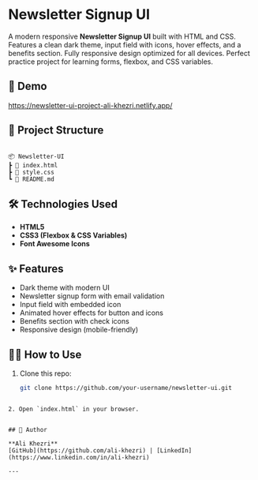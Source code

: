 # Newsletter Signup UI

A modern responsive **Newsletter Signup UI** built with HTML and CSS. Features a clean dark theme, input field with icons, hover effects, and a benefits section. Fully responsive design optimized for all devices. Perfect practice project for learning forms, flexbox, and CSS variables.

## 🚀 Demo
https://newsletter-ui-project-ali-khezri.netlify.app/

## 📂 Project Structure
```

📦 Newsletter-UI
┣ 📜 index.html
┣ 📜 style.css
┗ 📜 README.md

````

## 🛠️ Technologies Used
- **HTML5**
- **CSS3 (Flexbox & CSS Variables)**
- **Font Awesome Icons**

## ✨ Features
- Dark theme with modern UI  
- Newsletter signup form with email validation  
- Input field with embedded icon  
- Animated hover effects for button and icons  
- Benefits section with check icons  
- Responsive design (mobile-friendly)  

## 🧑‍💻 How to Use
1. Clone this repo:
   ```bash
   git clone https://github.com/your-username/newsletter-ui.git
````

2. Open `index.html` in your browser.


## 👤 Author

**Ali Khezri**
[GitHub](https://github.com/ali-khezri) | [LinkedIn](https://www.linkedin.com/in/ali-khezri)

---

